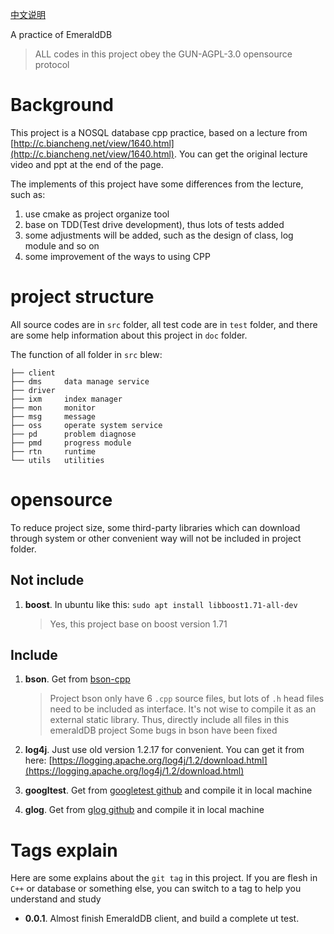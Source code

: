 [中文说明](./README.chs.md)

A practice of EmeraldDB

> ALL codes in this project obey the GUN-AGPL-3.0 opensource protocol

# Background

This project is a NOSQL database cpp practice, based on a lecture from [http://c.biancheng.net/view/1640.html](http://c.biancheng.net/view/1640.html). You can get the original lecture video and ppt at the end of the page.

The implements of this project have some differences from the lecture, such as:

1. use cmake as project organize tool
2. base on TDD(Test drive development), thus lots of tests added
3. some adjustments will be added, such as the design of class, log module and so on
4. some improvement of the ways to using CPP

# project structure

All source codes are in `src` folder, all test code are in `test` folder, and there are some help information about this project in `doc` folder.

The function of all folder in `src` blew:

```shell
├── client
├── dms     data manage service
├── driver
├── ixm     index manager
├── mon     monitor
├── msg     message
├── oss     operate system service
├── pd      problem diagnose
├── pmd     progress module
├── rtn     runtime
└── utils   utilities
```

# opensource

To reduce project size, some third-party libraries which can download through system or other convenient way will not be included in project folder.

## Not include

1. **boost**. In ubuntu like this: `sudo apt install libboost1.71-all-dev`
   > Yes, this project base on boost version 1.71
   >

## Include

1. **bson**. Get from [bson-cpp](https://github.com/jbenet/bson-cpp)

   > Project bson only have 6 `.cpp` source files, but lots of `.h` head files need to be included as interface. It's not wise to compile it as an external static library. Thus, directly include all files in this emeraldDB project
   > Some bugs in bson have been fixed
   >
2. **log4j**. Just use old version 1.2.17 for convenient. You can get it from here: [https://logging.apache.org/log4j/1.2/download.html](https://logging.apache.org/log4j/1.2/download.html)
3. **googltest**. Get from [googletest github](https://github.com/google/googletest) and compile it in local machine
4. **glog**. Get from [glog github](https://github.com/google/glog) and compile it in local machine

# Tags explain
Here are some explains about the `git tag` in this project. If you are flesh in `C++` or database or something else, you can switch to a tag to help you understand and study 
- **0.0.1**. Almost finish EmeraldDB client, and build a complete ut test.